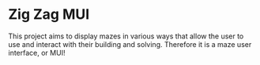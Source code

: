 # Zig Zag MUI

This project aims to display mazes in various ways that allow the user to use and interact with their building and solving. Therefore it is a maze user interface, or MUI!
